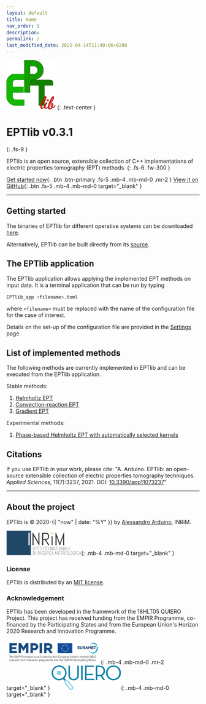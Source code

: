 ```yaml
---
layout: default
title: Home
nav_order: 1
description:
permalink: /
last_modified_date: 2022-04-14T11:40:06+0200
---
```


![](/assets/images/logo-eptlib.png)
{: .text-center }

# EPTlib v0.3.1
{: .fs-9 }

EPTlib is an open source, extensible collection of C++ implementations of electric properties tomography (EPT) methods.
{: .fs-6 .fw-300 }

[Get started now](#getting-started){: .btn .btn-primary .fs-5 .mb-4 .mb-md-0 .mr-2 } [View it on GitHub](https://github.com/eptlib/eptlib){: .btn .fs-5 .mb-4 .mb-md-0 target="_blank" }

---

## Getting started

The binaries of EPTlib for different operative systems can be downloaded [here](https://github.com/EPTlib/eptlib/releases).

Alternatively, EPTlib can be built directly from its [source](https://github.com/EPTlib/eptlib).

## The EPTlib application

The EPTlib application allows applying the implemented EPT methods on input data.
It is a terminal application that can be run by typing

```bash
EPTlib_app <filename>.toml
```

where ```<filename>``` must be replaced with the name of the configuration file for the case of interest.

Details on the set-up of the configuration file are provided in the [Settings](settings) page.

## List of implemented methods

The following methods are currently implemented in EPTlib and can be executed from the EPTlib application.

Stable methods:
1. [Helmholtz EPT](methods/ept-helmholtz)
1. [Convection-reaction EPT](methods/ept-convreact)
1. [Gradient EPT](methods/ept-gradient)

Experimental methods:
1. [Phase-based Helmholtz EPT with automatically selected kernels](methods/ept-helmholtz-chi2)

## Citations

If you use EPTlib in your work, please cite:
"A. Arduino. EPTlib: an open-source extensible collection of electric properties tomography techniques. *Applied Sciences*, 11(7):3237, 2021.
DOI: [10.3390/app11073237](https://doi.org/10.3390/app11073237)"

---

## About the project

EPTlib is &copy; 2020-{{ "now" | date: "%Y" }} by [Alessandro Arduino](http://github.com/alessandroarduino), INRiM.

[![](/assets/images/logo-inrim.png)](https://www.inrim.eu){: .mb-4 .mb-md-0 target="_blank" }

### License

EPTlib is distributed by an [MIT license](https://github.com/eptlib/eptlib/tree/master/LICENSE).

### Acknowledgement

EPTlib has been developed in the framework of the 18HLT05 QUIERO Project. This project has received funding from the EMPIR Programme, co-financed by the Participating States and from the European Union's Horizon 2020 Research and Innovation Programme.

[![](/assets/images/logo-empir-euramet.png)](https://www.euramet.org/research-innovation/research-empir/){: .mb-4 .mb-md-0 .mr-2 target="_blank" }
[![](/assets/images/logo-quiero.png)](https://quiero-project.eu){: .mb-4 .mb-md-0 target="_blank" }
